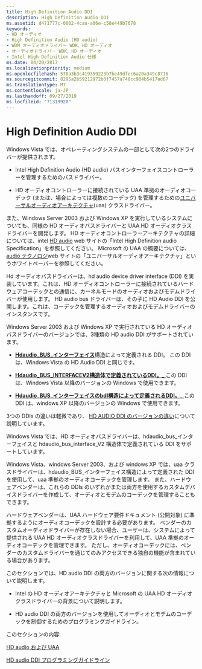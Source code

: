 ```yaml
---
title: High Definition Audio DDI
description: High Definition Audio DDI
ms.assetid: d471777c-0002-4caa-a06e-c58e449b7678
keywords:
- HD オーディオ
- High Definition Audio (HD audio)
- WDM オーディオドライバー WDK、HD オーディオ
- オーディオドライバー WDK、HD オーディオ
- Intel High Definition Audio 仕様
ms.date: 04/20/2017
ms.localizationpriority: medium
ms.openlocfilehash: 578a3b3c419359223b7be49dfec6a20a349c8716
ms.sourcegitcommit: 8295a2b59212972b0f7457a748cc904b5417ad67
ms.translationtype: MT
ms.contentlocale: ja-JP
ms.lasthandoff: 09/27/2019
ms.locfileid: "71319920"
---
```

# <a name="high-definition-audio-ddi"></a>High Definition Audio DDI


Windows Vista では、オペレーティングシステムの一部として次の2つのドライバーが提供されます。

-   Intel High Definition Audio (HD audio) バスインターフェイスコントローラーを管理するためのバスドライバー。

-   HD オーディオコントローラーに接続されている UAA 準拠のオーディオコーデック (または、場合によっては複数のコーデック) を管理するための[ユニバーサルオーディオアーキテクチャ](universal-audio-architecture.md)(uaa) クラスドライバー。

また、Windows Server 2003 および Windows XP を実行しているシステムについても、同様の HD オーディオバスドライバーと UAA HD オーディオクラスドライバーを開発します。 HD オーディオコントローラーアーキテクチャの詳細については、intel [HD audio](https://go.microsoft.com/fwlink/p/?linkid=42508) web サイトの「Intel High Definition audio Specification」を参照してください。 Microsoft の UAA の概要については、 [audio テクノロジ](https://go.microsoft.com/fwlink/p/?linkid=8751)web サイトの「ユニバーサルオーディオアーキテクチャ」というホワイトペーパーを参照してください。

Hd オーディオバスドライバーは、hd audio device driver interface (DDI) を実装しています。これは、HD オーディオコントローラーに接続されているハードウェアコーデックとの通信に、カーネルモードのオーディオおよびモデムドライバーが使用します。 HD audio bus ドライバーは、その子に HD Audio DDI を公開します。これは、コーデックを管理するオーディオおよびモデムドライバーのインスタンスです。

Windows Server 2003 および Windows XP で実行されている HD オーディオバスドライバーのバージョンでは、3種類の HD audio DDI がサポートされています。

-   [**Hdaudio\_BUS\_インターフェイス**](https://docs.microsoft.com/windows-hardware/drivers/ddi/content/hdaudio/ns-hdaudio-_hdaudio_bus_interface)構造によって定義される DDI。 この DDI は、Windows Vista の HD Audio DDI と同じです。

-   [**Hdaudio\_BUS\_INTERFACEV2構造体で定義されているDDI。\_** ](https://docs.microsoft.com/windows-hardware/drivers/ddi/content/hdaudio/ns-hdaudio-_hdaudio_bus_interface_v2) この DDI は、Windows Vista 以降のバージョンの Windows で使用できます。

-   [**Hdaudio\_BUS\_インターフェイスのbdl構造によって定義されるDDI。\_** ](https://docs.microsoft.com/windows-hardware/drivers/ddi/content/hdaudio/ns-hdaudio-_hdaudio_bus_interface_bdl) この DDI は、windows XP 以降のバージョンの Windows で使用できます。

3つの DDIs の違いは軽微であり、 [HD AUDIO DDI のバージョンの違い](differences-between-the-hd-audio-ddi-versions.md)について説明しています。

Windows Vista では、HD オーディオバスドライバーは、hdaudio\_bus\_インターフェイスと hdaudio\_bus\_interface\_V2 構造体で定義されている DDI をサポートしています。

Windows Vista、windows Server 2003、および windows XP では、uaa クラスドライバーは、hdaudio\_BUS\_インターフェイス構造によって定義された DDI を使用して、uaa 準拠のオーディオコーデックを管理します。 また、ハードウェアベンダーは、これらの DDIs のいずれかまたは両方を使用するカスタムデバイスドライバーを作成して、オーディオとモデムのコーデックを管理することもできます。

ハードウェアベンダーは、UAA ハードウェア要件ドキュメント (公開対象) に準拠するようにオーディオコーデックを設計する必要があります。 ベンダーのカスタムオーディオドライバーが存在しない場合、ユーザーは、システムによって提供される UAA HD オーディオクラスドライバーを利用して、UAA 準拠のオーディオコーデックを管理できます。 ただし、オーディオコーデックには、ベンダーのカスタムドライバーを通じてのみアクセスできる独自の機能が含まれている場合があります。

このセクションでは、HD audio DDI の両方のバージョンに関する次の情報について説明します。

-   Intel の HD オーディオアーキテクチャと Microsoft の UAA HD オーディオクラスドライバーの背景について説明します。

-   HD audio DDI の両方のバージョンを使用してオーディオとモデムのコーデックを制御するためのプログラミングガイドライン。

このセクションの内容:

[HD audio および UAA](hd-audio-and-uaa.md)

[HD audio DDI プログラミングガイドライン](programming-guidelines.md)

 

 




